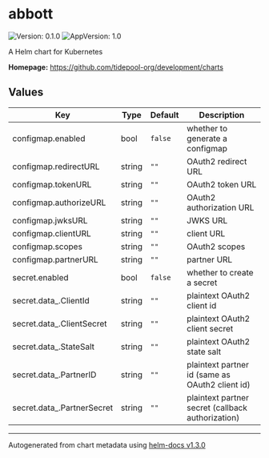 # abbott

![Version: 0.1.0](https://img.shields.io/badge/Version-0.1.0-informational?style=flat-square) ![AppVersion: 1.0](https://img.shields.io/badge/AppVersion-1.0-informational?style=flat-square)

A Helm chart for Kubernetes

**Homepage:** <https://github.com/tidepool-org/development/charts>

## Values

| Key | Type | Default | Description |
|-----|------|---------|-------------|
| configmap.enabled | bool | `false` | whether to generate a configmap |
| configmap.redirectURL | string | `""` | OAuth2 redirect URL |
| configmap.tokenURL | string | `""` | OAuth2 token URL |
| configmap.authorizeURL | string | `""` | OAuth2 authorization URL |
| configmap.jwksURL | string | `""` | JWKS URL |
| configmap.clientURL | string | `""` | client URL |
| configmap.scopes | string | `""` | OAuth2 scopes |
| configmap.partnerURL | string | `""` | partner URL |
| secret.enabled | bool | `false` | whether to create a secret |
| secret.data_.ClientId | string | `""` | plaintext OAuth2 client id |
| secret.data_.ClientSecret | string | `""` | plaintext OAuth2 client secret |
| secret.data_.StateSalt | string | `""` | plaintext OAuth2 state salt |
| secret.data_.PartnerID | string | `""` | plaintext partner id (same as OAuth2 client id) |
| secret.data_.PartnerSecret | string | `""` | plaintext partner secret (callback authorization) |

----------------------------------------------
Autogenerated from chart metadata using [helm-docs v1.3.0](https://github.com/norwoodj/helm-docs/releases/v1.3.0)
